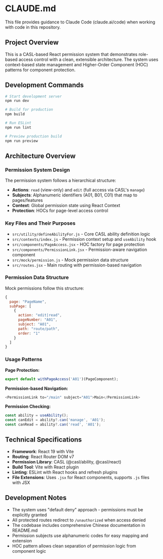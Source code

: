 # CLAUDE.md

This file provides guidance to Claude Code (claude.ai/code) when working with code in this repository.

## Project Overview

This is a CASL-based React permission system that demonstrates role-based access control with a clean, extensible architecture. The system uses context-based state management and Higher-Order Component (HOC) patterns for component protection.

## Development Commands

```bash
# Start development server
npm run dev

# Build for production
npm build

# Run ESLint
npm run lint

# Preview production build
npm run preview
```

## Architecture Overview

### Permission System Design

The permission system follows a hierarchical structure:
- **Actions**: `read` (view-only) and `edit` (full access via CASL's `manage`)
- **Subjects**: Alphanumeric identifiers (A01, B01, C01) that map to pages/features
- **Context**: Global permission state using React Context
- **Protection**: HOCs for page-level access control

### Key Files and Their Purposes

- `src/utility/defineAbilityFor.js` - Core CASL ability definition logic
- `src/contexts/index.js` - Permission context setup and `useAbility` hook
- `src/components/PageAccess.jsx` - HOC factory for page protection
- `src/components/PermissionLink.jsx` - Permission-aware navigation component
- `src/mock/permission.js` - Mock permission data structure
- `src/routes.jsx` - Main routing with permission-based navigation

### Permission Data Structure

Mock permissions follow this structure:
```javascript
{
  page: "PageName",
  subPage: [
    {
      action: "edit|read",
      pageNumber: "A01", 
      subject: "A01",
      path: "route/path",
      order: "1"
    }
  ]
}
```

### Usage Patterns

**Page Protection:**
```javascript
export default withPageAccess('A01')(PageComponent);
```

**Permission-based Navigation:**
```javascript
<PermissionLink to="/main" subject="A01">Main</PermissionLink>
```

**Permission Checking:**
```javascript
const ability = useAbility();
const canEdit = ability?.can('manage', 'A01');
const canRead = ability?.can('read', 'A01');
```

## Technical Specifications

- **Framework**: React 19 with Vite
- **Routing**: React Router DOM v7
- **Permission Library**: CASL (@casl/ability, @casl/react)
- **Build Tool**: Vite with React plugin
- **Linting**: ESLint with React hooks and refresh plugins
- **File Extensions**: Uses `.jsx` for React components, supports `.js` files with JSX

## Development Notes

- The system uses "default deny" approach - permissions must be explicitly granted
- All protected routes redirect to `/unauthorized` when access denied
- The codebase includes comprehensive Chinese documentation in README.md
- Permission subjects use alphanumeric codes for easy mapping and extension
- HOC pattern allows clean separation of permission logic from component logic
